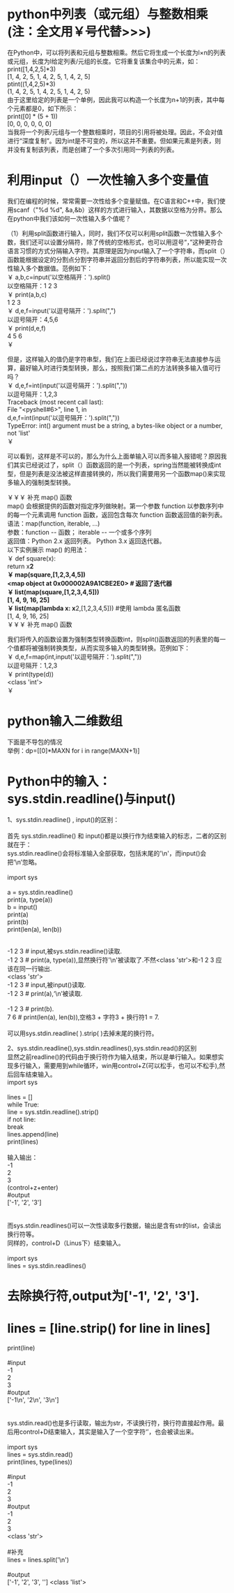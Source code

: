 # python中列表（或元组）与整数相乘  (注：全文用￥号代替>>>)
在Python中，可以将列表和元组与整数相乘。然后它将生成一个长度为l×n的列表或元组，长度为l给定列表/元组的长度。它将重复该集合中的元素，如：<br>
print([1,4,2,5]*3)<br>
[1, 4, 2, 5, 1, 4, 2, 5, 1, 4, 2, 5]<br>
ptint((1,4,2,5)*3)<br>
(1, 4, 2, 5, 1, 4, 2, 5, 1, 4, 2, 5)<br>
由于这里给定的列表是一个单例，因此我可以构造一个长度为n+1的列表，其中每个元素都是0，如下所示：<br>
print([0] * (5 + 1))<br>
[0, 0, 0, 0, 0, 0]<br>
当我将一个列表/元组与一个整数相乘时，项目的引用将被处理。因此，不会对值进行“深度复制”。因为int是不可变的，所以这并不重要。但如果元素是列表，则并没有复制该列表，而是创建了一个多次引用同一列表的列表。


# 利用input（）一次性输入多个变量值
我们在编程的时候，常常需要一次性给多个变量赋值。在C语言和C++中，我们使用scanf（"%d %d", &a,&b）这样的方式进行输入，其数据以空格为分界。那么在python中我们该如何一次性输入多个值呢？<br>

（1）利用split函数进行输入，同时，我们不仅可以利用split函数一次性输入多个数，我们还可以设置分隔符，除了传统的空格形式，也可以用逗号“，”这种更符合语言习惯的方式分隔输入字符。其原理是因为input输入了一个字符串，而split（）函数能根据设定的分割点分割字符串并返回分割后的字符串列表，所以能实现一次性输入多个数据值。范例如下：<br>
￥ a,b,c=input('以空格隔开：').split() <br>
以空格隔开：1 2 3 <br>
￥ print(a,b,c) <br>
1 2 3<br>
￥ d,e,f=input('以逗号隔开：').split(",")<br>
以逗号隔开：4,5,6<br>
￥ print(d,e,f)<br>
4 5 6<br>
￥ <br>

但是，这样输入的值仍是字符串型，我们在上面已经说过字符串无法直接参与运算，最好输入时进行类型转换，那么，按照我们第二点的方法转换多输入值可行吗？<br>
￥ d,e,f=int(input('以逗号隔开：').split(",")) <br>
以逗号隔开：1,2,3<br>
Traceback (most recent call last):<br>
  File "<pyshell#6>", line 1, in <module><br>
    d,e,f=int(input('以逗号隔开：').split(","))<br>
TypeError: int() argument must be a string, a bytes-like object or a number, not 'list'<br>
￥ 

可以看到，这样是不可以的，那么为什么上面单输入可以而多输入报错呢？原因我们其实已经说过了，split（）函数返回的是一个列表，spring当然能被转换成int型，但是列表是没法被这样直接转换的，所以我们需要用另一个函数map()来实现多输入的强制类型转换。<br>

￥￥￥ 补充 map() 函数 <br>
map() 会根据提供的函数对指定序列做映射。第一个参数 function 以参数序列中的每一个元素调用 function 函数，返回包含每次 function 函数返回值的新列表。<br>
语法：map(function, iterable, ...)<br>
参数：function -- 函数； iterable -- 一个或多个序列<br>
返回值：Python 2.x 返回列表。 Python 3.x 返回迭代器。<br>
以下实例展示 map() 的用法：<br>
￥ def square(x):<br>
       return x**2<br>
￥ map(square,[1,2,3,4,5])<br>
<map object at 0x000002A9A1CBE2E0> # 返回了迭代器<br>
￥ list(map(square,[1,2,3,4,5]))<br>
[1, 4, 9, 16, 25]<br>
￥ list(map(lambda x: x**2,[1,2,3,4,5]))  #使用 lambda 匿名函数<br>
[1, 4, 9, 16, 25]<br> 
￥￥￥ 补充 map() 函数<br>

我们将传入的函数设置为强制类型转换函数int，则split()函数返回的列表里的每一个值都将被强制转换类型，从而实现多输入的类型转换。范例如下：<br>
￥ d,e,f=map(int,input('以逗号隔开：').split(","))<br>
以逗号隔开：1,2,3<br>
￥ print(type(d))<br>
<class 'int'><br>
￥<br>


# python输入二维数组
下面是不导包的情况<br>
举例：dp=[[0]*MAXN for i in range(MAXN+1)]<br>


# Python中的输入：sys.stdin.readline()与input()
1、sys.stdin.readline() , input()的区别：<br>
<br>
首先 sys.stdin.readline() 和 input()都是以换行作为结束输入的标志，二者的区别就在于：<br>
sys.stdin.readline()会将标准输入全部获取，包括末尾的'\n'，而input()会把‘\n’忽略。<br>
<br>
import sys<br>
<br>
a = sys.stdin.readline()<br>
print(a, type(a))<br>
b = input()<br>
print(a)<br>
print(b)<br>
print(len(a), len(b))<br>
<br>

-1 2 3          # input,被sys.stdin.readline()读取.<br>
-1 2 3          # print(a, type(a)),显然换行符'\n'被读取了.不然<class 'str'>和-1 2 3 应该在同一行输出.<br>
 <class 'str'><br>
-1 2 3          # input,被input()读取.<br>
-1 2 3          # print(a),‘\n’被读取.<br>
<br>
-1 2 3          # print(b).<br>
7 6             # print(len(a), len(b)),空格3 + 字符3 + 换行符1 = 7.<br>
<br>
可以用sys.stdin.readline( ).strip( )去掉末尾的换行符。<br>


2、sys.stdin.readline(),sys.stdin.readlines(),sys.stdin.read()的区别<br>
显然之前readline()的代码由于换行符作为输入结束，所以是单行输入。如果想实现多行输入，需要用到while循环，win用control+Z(可以松手，也可以不松手),然后回车结束输入。<br>
import sys<br>
<br>
lines = []<br>
while True:<br>
    line = sys.stdin.readline().strip()<br>
    if not line:<br>
        break<br>
    lines.append(line)<br>
print(lines)<br>
<br>
输入输出：<br>
-1<br>
2<br>
3<br>
(control+z+enter)<br>
#output<br>
['-1', '2', '3']<br>
<br>
<br>
而sys.stdin.readlines()可以一次性读取多行数据，输出是含有str的list，会读出换行符等。<br>
同样的，control+D（Linus下）结束输入。<br>
<br>
import sys<br>
lines = sys.stdin.readlines()<br>
# 去除换行符,output为['-1', '2', '3'].<br>
# lines = [line.strip() for line in lines] <br>
print(line)<br>
<br>
#input<br>
-1<br>
2<br>
3<br>
#output<br>
['-1\n', '2\n', '3\n']<br>
<br>
<br>
sys.stdin.read()也是多行读取，输出为str，不读换行符，换行符直接起作用。最后用control+D结束输入，其实是输入了一个空字符‘’，也会被读出来。<br>
<br>
import sys<br>
lines = sys.stdin.read()<br>
print(lines, type(lines))<br>
<br>
#input<br>
-1<br>
2<br>
3<br>
#output<br>
-1<br>
2<br>
3<br>
 <class 'str'><br>
<br>
#补充<br>
lines = lines.split('\n')<br>
<br>
#output<br>
['-1', '2', '3', ''] <class 'list'><br>


